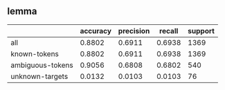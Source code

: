 
## lemma

|                  | accuracy | precision | recall | support |
|------------------|----------|-----------|--------|---------|
| all              | 0.8802   | 0.6911    | 0.6938 | 1369    |
| known-tokens     | 0.8802   | 0.6911    | 0.6938 | 1369    |
| ambiguous-tokens | 0.9056   | 0.6808    | 0.6802 | 540     |
| unknown-targets  | 0.0132   | 0.0103    | 0.0103 | 76      |

